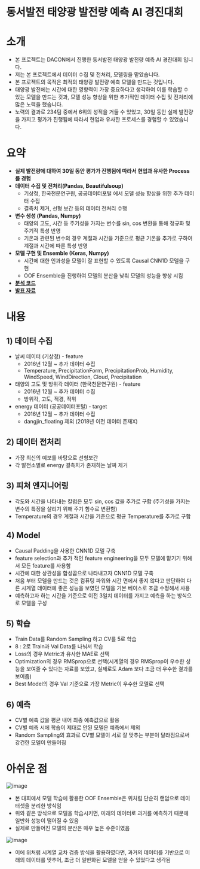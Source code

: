 # 동서발전 태양광 발전량 예측 AI 경진대회

# 소개
- 본 프로젝트는 DACON에서 진행한 동서발전 태양광 발전량 예측 AI 경진대회 입니다. 
- 저는 본 프로젝트에서 데이터 수집 및 전처리, 모델링을 맡았습니다. 
- 본 프로젝트의 목적은 최적의 태양광 발전량 예측 모델을 만드는 것입니다.
- 태양광 발전에는 시간에 대한 영향력이 가장 중요하다고 생각하여 이를 학습할 수 있는 모델을 만드는 것과, 모델 성능 향상을 위한 추가적인 데이터 수집 및 전처리에 많은 노력을 했습니다. 
- 노력의 결과로 234팀 중에서 6위의 성적을 거둘 수 있었고, 30일 동안 실제 발전량을 가지고 평가가 진행됨에 따라서 현업과 유사한 프로세스를 경험할 수 있었습니다.

# 요약
- **실제 발전량에 대하여 30일 동안 평가가 진행됨에 따라서 현업과 유사한 Process를 경험**
- **데이터 수집 및 전처리(Pandas, Beautifulsoup)**
    - 기상청, 한국천문연구원, 공공데이터포털 에서 모델 성능 향상을 위한 추가 데이터 수집
    - 결측치 제거, 선형 보간 등의 데이터 전처리 수행
- **변수 생성 (Pandas, Numpy)**
    - 태양의 고도, 시간 등 주기성을 가지는 변수를 sin, cos 변환을 통해 정규화 및 주기적 특성 반영
    - 기온과 관련된 변수의 경우 계절과 시간을 기준으로 평균 기온을 추가로 구하여 계절과 시간에 따른 특성 반영
- **모델 구현 및 Ensemble (Keras, Numpy)**
    - 시간에 대한 인과성을 모델이 잘 표현할 수 있도록  Causal CNN1D 모델을 구현
    - OOF Ensemble을 진행하여 모델의 분산을 낮춰 모댈의 성능을 향상 시킴
- [**분석 코드**](https://github.com/SeongBeomLEE/Project/tree/main/DACON_sunlight)
- [**발표 자료**](https://github.com/SeongBeomLEE/Project/blob/main/DACON_sunlight/%EB%8D%B0%EC%9D%B4%EC%BD%98_%EB%8F%99%EC%84%9C%EB%B0%9C%EC%A0%84_%ED%88%AC%EB%B9%85%EC%8A%A4%ED%8C%80_%EC%BD%94%EB%93%9C%EC%84%A4%EB%AA%85.pdf)

# 내용

## 1) 데이터 수집

- 날씨 데이터 (기상청) - feature
    - 2016년 12월 ~ 추가 데이터 수집
    - Temperature, PrecipitationForm, PrecipitationProb, Humidity, WindSpeed, WindDirection, Cloud, Precipitation
- 태양의 고도 및 방위각 데이터 (한국천문연구원) - feature
    - 2016년 12월 ~ 추가 데이터 수집
    - 방위각, 고도, 적경, 적위
- energy 데이터 (공공데이터포털) - target
    - 2016년 12월 ~ 추가 데이터 수집
    - dangjin_floating 제외 (2018년 이전 데이터 존재X)

## 2) 데이터 전처리

- 가장 최신의 예보를 바탕으로 선형보간
- 각 발전소별로 energy 결측치가 존재하는 날짜 제거

## 3) 피쳐 엔지니어링

- 각도와 시간을 나타내는 칼럼은 모두 sin, cos 값을 추가로 구함
(주기성을 가지는 변수의 특징을 살리기 위해 주기 함수로 변환함)
- Temperature의 경우 계절과 시간을 기준으로 평균 Temperature를 추가로 구함

## 4) Model

- Causal Padding을 사용한 CNN1D 모델 구축
- feature selection과 추가 적인 feature engineering을 모두 모델에 맡기기 위해서 모든 feature를 사용함
- 시간에 대한 상관성을 합성곱으로 나타내고자 CNN1D 모델 구축
- 처음 부터 모델을 만드는 것은 컴퓨팅 파워와 시간 면에서 좋지 않다고 판단하여 다른 시계열 데이터에 좋은 성능을 보였던 모델을 기본 베이스로 조금 수정해서 사용
- 예측하고자 하는 시간을 기준으로 이전 3일치 데이터를 가지고 예측을 하는 방식으로 모델을 구성

## 5) 학습

- Train Data를 Random Sampling 하고 CV를 5로 학습
- 8 : 2로 Train과 Val Data를 나눠서 학습
- Loss의 경우 Metric과 유사한 MAE로 선택
- Optimization의 경우 RMSprop으로 선택(시계열의 경우 RMSprop이 우수한 성능을 보여줄 수 있다는 자료를 보았고, 실제로도 Adam 보다 조금 더 우수한 결과를 보여줌)
- Best Model의 경우 Val 기준으로 가장 Metric이 우수한 모델로 선택

## 6) 예측

- CV별 예측 값을 평균 내어 최종 예측값으로 활용
- CV별 예측 시에 학습이 제대로 안된 모델은 예측에서 제외
- Random Sampling의 효과로 CV별 모델이 서로 잘 맞추는 부분이 달라짐으로써 강건한 모델이 만들어짐

# 아쉬운 점

![image](https://user-images.githubusercontent.com/65529313/172419351-14111328-dbee-48db-9ba4-2fa8efb8f860.png)

- 본 대회에서 모델 학습에 활용한 OOF Ensemble은 위처럼 단순히 랜덤으로 데이터셋을 분리한 방식임
- 위와 같은 방식으로 모델을 학습시키면, 미래의 데이터로 과거를 예측하기 때문에 일반화 성능이 떨어질 수 있음
- 실제로 만들어진 모델의 분산은 매우 높은 수준이였음

![image](https://user-images.githubusercontent.com/65529313/172419381-81820252-53c6-4718-b43e-0d1337ab8c04.png)

- 이에 위처럼 시계열 교차 검증 방식을 활용하였다면, 과거의 데이터를 기반으로 미래의 데이터를 맞추어, 조금 더 일반화된 모델을 얻을 수 있었다고 생각됨
